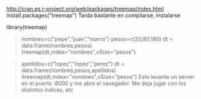 http://cran.es.r-project.org/web/packages/treemap/index.html
install.packages("treemap")    Tarda bastante en compilarse, instalarse

library(treemap)
> nombres=c("pepe","juan","marco")
> pesos=c(20,80,180)
> dt = data.frame(nombres,pesos)
> treemap(dt,index="nombres",vSize="pesos")

> apellidos=c("lopez","lopez","perez")
> dt = data.frame(nombres,pesos,apellidos)
> itreemap(dt,index="nombres",vSize="pesos")
Este levanta un server en el puerto :8000 y me abre el navegador.
Me deja jugar con los distintos índices, etc
